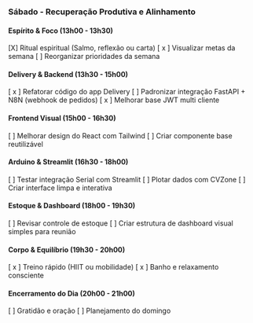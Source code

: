 ### Sábado - Recuperação Produtiva e Alinhamento

#### Espírito & Foco (13h00 - 13h30)
[X] Ritual espiritual (Salmo, reflexão ou carta)
[ x ] Visualizar metas da semana
[ ] Reorganizar prioridades da semana

#### Delivery & Backend (13h30 - 15h00)
[ x ] Refatorar código do app Delivery
[ ] Padronizar integração FastAPI + N8N (webhook de pedidos)
[ x ] Melhorar base JWT multi cliente

#### Frontend Visual (15h00 - 16h30)
[ ] Melhorar design do React com Tailwind
[ ] Criar componente base reutilizável

#### Arduino & Streamlit (16h30 - 18h00)
[ ] Testar integração Serial com Streamlit
[ ] Plotar dados com CVZone
[ ] Criar interface limpa e interativa

#### Estoque & Dashboard (18h00 - 19h30)
[ ] Revisar controle de estoque
[ ] Criar estrutura de dashboard visual simples para reunião

#### Corpo & Equilíbrio (19h30 - 20h00)
[ x ] Treino rápido (HIIT ou mobilidade)
[ x ] Banho e relaxamento consciente

#### Encerramento do Dia (20h00 - 21h00)
[ ] Gratidão e oração
[ ] Planejamento do domingo
